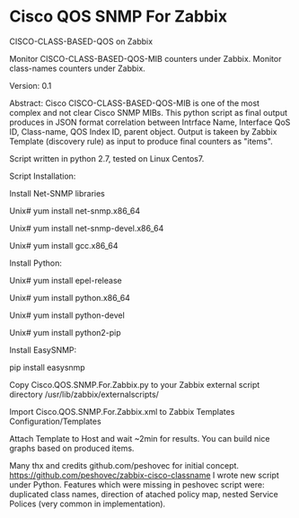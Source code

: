 # Cisco QOS SNMP For Zabbix
CISCO-CLASS-BASED-QOS on Zabbix

Monitor CISCO-CLASS-BASED-QOS-MIB counters under Zabbix. Monitor class-names counters under Zabbix.

Version: 0.1

Abstract: Cisco CISCO-CLASS-BASED-QOS-MIB is one of the most complex and not clear Cisco SNMP MIBs. This python script as final output produces in JSON format correlation between Intrface Name, Interface QoS ID, Class-name, QOS Index ID, parent object. Output is takeen by Zabbix Template (discovery rule) as input to produce final counters as "items".

Script written in python 2.7, tested on Linux Centos7.


Script Installation:

 Install Net-SNMP libraries
 
 Unix# yum install net-snmp.x86_64
 
 Unix# yum install net-snmp-devel.x86_64
 
 Unix# yum install gcc.x86_64
 
 Install Python:
 
 Unix# yum install epel-release
 
 Unix# yum install python.x86_64
 
 Unix# yum install python-devel
 
 Unix# yum install python2-pip
 
 Install EasySNMP:
 
 pip install easysnmp
 
 Copy Cisco.QOS.SNMP.For.Zabbix.py to your Zabbix external script directory /usr/lib/zabbix/externalscripts/
 
 Import Cisco.QOS.SNMP.For.Zabbix.xml to Zabbix Templates Configuration/Templates
 
 Attach Template to Host and wait ~2min for results. You can build nice graphs based on produced items.



Many thx and credits github.com/peshovec for initial concept. https://github.com/peshovec/zabbix-cisco-classname
I wrote new script under Python. Features which were missing in peshovec script were: duplicated class names, direction of atached policy map, nested Service Polices (very common in implementation).

